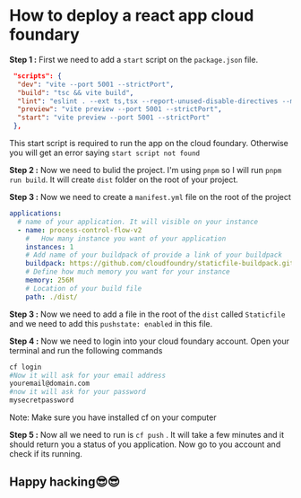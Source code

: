 # How to deploy a react app cloud foundary

**Step 1 :**
First we need to add a `start` script on the `package.json` file.

```Json
 "scripts": {
  "dev": "vite --port 5001 --strictPort",
  "build": "tsc && vite build",
  "lint": "eslint . --ext ts,tsx --report-unused-disable-directives --max-warnings 0",
  "preview": "vite preview --port 5001 --strictPort",
  "start": "vite preview --port 5001 --strictPort"
 },
```

This start script is required to run the app on the cloud foundary. Otherwise you will get an error saying `start script not found`

**Step 2 :**
Now we need to bulid the project. I'm using `pnpm` so I will run `pnpm run build`. It will create `dist` folder on the root of your project.

**Step 3 :**
Now we need to create a `manifest.yml` file on the root of the project

```yml
applications:
  # name of your application. It will visible on your instance
  - name: process-control-flow-v2
    #   How many instance you want of your application
    instances: 1
    # Add name of your buildpack of provide a link of your buildpack
    buildpack: https://github.com/cloudfoundry/staticfile-buildpack.git
    # Define how much memory you want for your instance
    memory: 256M
    # Location of your build file
    path: ./dist/
```

**Step 3 :**
Now we need to add a file in the root of the `dist` called `Staticfile` and we need to add this `pushstate: enabled` in this file.

**Step 4 :**
Now we need to login into your cloud foundary account. Open your terminal and run the following commands

```bash
cf login
#Now it will ask for your email address
youremail@domain.com
#now it will ask for your password
mysecretpassword
```

Note: Make sure you have installed cf on your computer

**Step 5 :**
Now all we need to run is `cf push` . It will take a few minutes and it should return you a status of you application. Now go to you account and check if its running.

## Happy hacking😎😎
